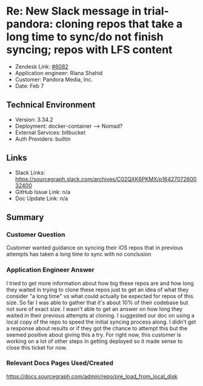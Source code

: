 
# Re: New Slack message in trial-pandora: cloning repos that take a long time to sync/do not finish syncing; repos with LFS content <!-- Ticket Title  Hint: include keywords to make it searchable -->

- Zendesk Link: [#6082](https://sourcegraph.zendesk.com/agent/tickets/6082)
- Application engineer: Riana Shahid
- Customer: Pandora Media, Inc. <!-- Redact if this contains personally identifying information -->
- Date: Feb 7

<!-- Data populated from integration, speak to Ben Gordon or Michael Bali if not working -->
<!-- During Internal team trial, fill missing data manually (we are waiting for all data to sync) -->

## Technical Environment
- Version: ​3.34.2
- Deployment: docker-container --> Nomad?
- External Services: bitbucket
- Auth Providers: builtin


## Links
<!-- Data for application engineer manual entry -->
- Slack Links: https://sourcegraph.slack.com/archives/C02QXK6PKMX/p1642707260032400
- GitHub Issue Link: n/a
- Doc Update Link: n/a

## Summary
### Customer Question
Customer wanted guidance on syncing their iOS repos that in previous attempts has taken a long time to sync with no conclusion
### Application Engineer Answer
I tried to get more information about how big these repos are and how long they waited in trying to clone these repos just to get an idea of what they consider "a long time" vs what could actually be expected for repos of this size. So far I was able to gather that it's about 10% of their codebase but not sure of exact size. I wasn't able to get an answer on how long they waited in their previous attempts at cloning. I suggested our doc on using a local copy of the repo to speed the initial syncing process along. I didn't get a response about results or if they got the chance to attempt this but the seemed positive about giving this a try. For right now, this customer is working on a lot of other steps in getting deployed so it made sense to close this ticket for now.
### Relevant Docs Pages Used/Created
https://docs.sourcegraph.com/admin/repo/pre_load_from_local_disk
<!-- Once complete, upload a copy to https://github.com/sourcegraph/support-tools-internal/tree/main/resolved-tickets as a .md file -->
<!-- Name the file 6082.md -->
